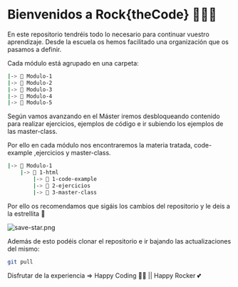 # Bienvenidos a Rock{theCode} 👨🏽‍💻

En este repositorio tendréis todo lo necesario para continuar vuestro aprendizaje. Desde la escuela os hemos facilitado una organización que os pasamos a definir.

Cada módulo está agrupado en una carpeta:

```bash
|-> 📁 Modulo-1
|-> 📁 Modulo-2
|-> 📁 Modulo-3
|-> 📁 Modulo-4
|-> 📁 Modulo-5
```

Según vamos avanzando en el Máster iremos desbloqueando contenido para realizar ejercicios, ejemplos de código e ir subiendo los ejemplos de las master-class.

Por ello en cada módulo nos encontraremos la materia tratada, code-example ,ejercicios y master-class.

```bash
|-> 📁 Modulo-1
	|-> 📁 1-html
		|-> 📁 1-code-example
		|-> 📁 2-ejercicios
		|-> 📁 3-master-class
```

Por ello os recomendamos que sigáis los cambios del repositorio y le deis a la estrellita 🌟

![save-star.png](https://s3-us-west-2.amazonaws.com/secure.notion-static.com/9415ddad-91d1-4518-a179-0455cd06d9a7/save-star.png)

Además de esto podéis clonar el repositorio e ir bajando las actualizaciones del mismo:

```bash
git pull
```

Disfrutar de la experiencia ⇒ Happy Coding 🖖🏽 || Happy Rocker 💕